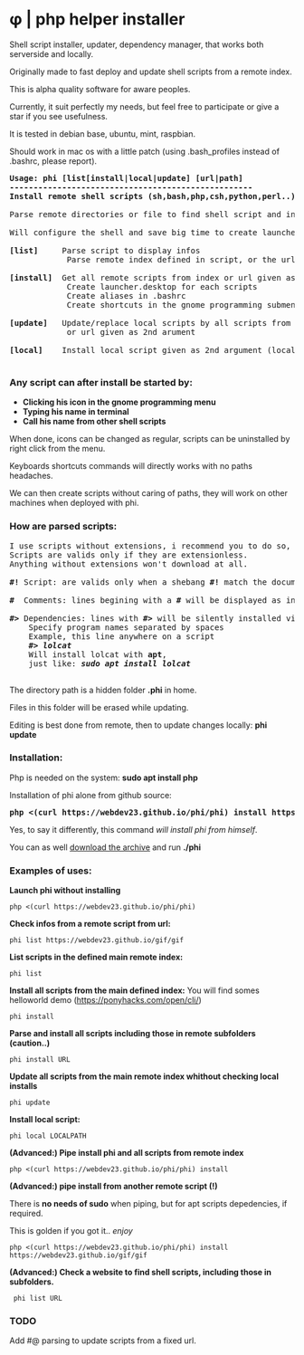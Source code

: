 # φ | php helper installer
Shell script installer, updater, dependency manager, that works both serverside and locally.

Originally made to fast deploy and update shell scripts from a remote index.

This is alpha quality software for aware peoples.

Currently, it suit perfectly my needs, but feel free to participate or give a star if you see usefulness.

It is tested in debian base, ubuntu, mint, raspbian.

Should work in mac os with a little patch (using .bash_profiles instead of .bashrc, please report).

<pre>
<b>Usage: phi [list[install|local|update] [url|path]
---------------------------------------------------
Install remote shell scripts (sh,bash,php,csh,python,perl..) as linux applications</b>

Parse remote directories or file to find shell script and install them.

Will configure the shell and save big time to create launchers and aliases. 

<b>[list]</b>     Parse script to display infos
            Parse remote index defined in script, or the url given as 2nd argument
            
<b>[install]</b>  Get all remote scripts from index or url given as 2nd argument.
            Create launcher.desktop for each scripts
            Create aliases in .bashrc
            Create shortcuts in the gnome programming submenu
            
<b>[update]</b>   Update/replace local scripts by all scripts from remote index 
            or url given as 2nd arument
            
<b>[local]</b>    Install local script given as 2nd argument (local path)

</pre>
### Any script can after install be started by:
 - <b>Clicking his icon in the gnome programming menu</b>
 - <b>Typing his name in terminal</b>
 - <b>Call his name from other shell scripts</b>
 
When done, icons can be changed as regular, scripts can be uninstalled by right click from the menu.

Keyboards shortcuts commands will directly works with no paths headaches.

We can then create scripts without caring of paths, they will work on other machines when deployed with phi.

### How are parsed scripts:
<pre>
I use scripts without extensions, i recommend you to do so, and this is how this program is written.
Scripts are valids only if they are extensionless.
Anything without extensions won't download at all.

<b>#!</b> Script: are valids only when a shebang <b>#!</b> match the document two first chars

<b>#</b>  Comments: lines begining with a <b>#</b> will be displayed as informations

<b>#></b> Dependencies: lines with <b>#></b> will be silently installed via apt.
    Specify program names separated by spaces
    Example, this line anywhere on a script
    <b><i>#> lolcat</i></b>
    Will install lolcat with <b>apt</b>, 
    just like: <b><i>sudo apt install lolcat</i></b>
 </pre>
 
The directory path is a hidden folder <b>.phi</b> in home. 

Files in this folder will be erased while updating.

Editing is best done from remote, then to update changes locally: <b>phi update</b>

### Installation:

Php is needed on the system: <b>sudo apt install php</b>

Installation of phi alone from github source:
<pre><b>php <(curl https://webdev23.github.io/phi/phi) install https://webdev23.github.io/phi/phi</b></pre> 

Yes, to say it differently, this command <i>will install phi from himself</i>.
    
You can as well <a href="https://github.com/webdev23/phi/archive/master.zip">download the archive</a> and run <b>./phi</b>

### Examples of uses:

<b> Launch phi without installing </b>

    php <(curl https://webdev23.github.io/phi/phi) 
    
<b> Check infos from a remote script from url:</b>

    phi list https://webdev23.github.io/gif/gif

<b>List scripts in the defined main remote index:</b>

    phi list
    
<b>Install all scripts from the main defined index:</b> You will find somes helloworld demo (https://ponyhacks.com/open/cli/)

    phi install
    
<b>Parse and install all scripts including those in remote subfolders (caution..)</b>

    phi install URL
    
<b>Update all scripts from the main remote index whithout checking local installs</b>

    phi update
   
<b>Install local script:</b>

    phi local LOCALPATH
    
<b>(Advanced:) Pipe install phi and all scripts from remote index</b>

    php <(curl https://webdev23.github.io/phi/phi) install 

<b>(Advanced:) pipe install from another remote script (!)</b>

There is <b>no needs of sudo</b> when piping, but for apt scripts depedencies, if required.

This is golden if you got it.. <i>enjoy</i></b>
 
    php <(curl https://webdev23.github.io/phi/phi) install https://webdev23.github.io/gif/gif
   
<b>(Advanced:) Check a website to find shell scripts, including those in subfolders.</b>

     phi list URL
     
### TODO

Add #@ parsing to update scripts from a fixed url.
     
     
 


     


